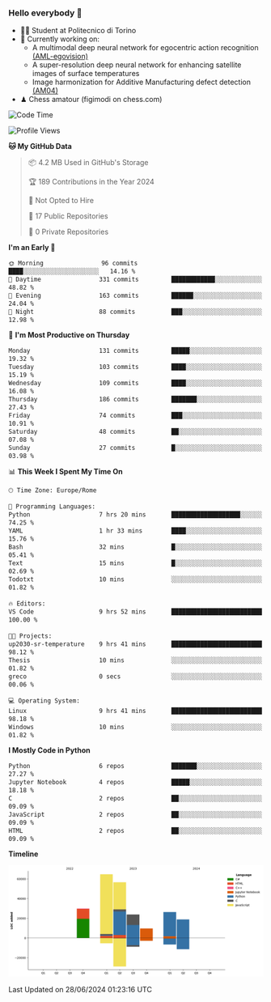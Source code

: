 ### Hello everybody 👋
- 🧑‍🎓 Student at Politecnico di Torino
- 🤖 Currently working on:
  - A multimodal deep neural network for egocentric action recognition [(AML-egovision)](https://github.com/figimodi/AML-egovision)
  - A super-resolution deep neural network for enhancing satellite images of surface temperatures
  - Image harmonization for Additive Manufacturing defect detection [(AM04)](https://github.com/figimodi/AM04)
- ♟ Chess amatour (figimodi on chess.com)

<!--
[![Figimodi's GitHub stats](https://github-readme-stats.vercel.app/api?username=figimodi&rank_icon=github&show_icons=true&include_all_commits=true)](https://github.com/figimodi/github-readme-stats)

![Top Langs](https://github-readme-stats.vercel.app/api/top-langs/?username=figimodi&layout=compact&)

[![Figimodi's WakaTime stats](https://github-readme-stats.vercel.app/api/wakatime?username=figimodi)](https://github.com/figimodi/github-readme-stats)
-->

<!--START_SECTION:waka-->
![Code Time](http://img.shields.io/badge/Code%20Time-199%20hrs%2050%20mins-blue)

![Profile Views](http://img.shields.io/badge/Profile%20Views-0-blue)

**🐱 My GitHub Data** 

> 📦 4.2 MB Used in GitHub's Storage 
 > 
> 🏆 189 Contributions in the Year 2024
 > 
> 🚫 Not Opted to Hire
 > 
> 📜 17 Public Repositories 
 > 
> 🔑 0 Private Repositories 
 > 
**I'm an Early 🐤** 

```text
🌞 Morning                96 commits          ████░░░░░░░░░░░░░░░░░░░░░   14.16 % 
🌆 Daytime                331 commits         ████████████░░░░░░░░░░░░░   48.82 % 
🌃 Evening                163 commits         ██████░░░░░░░░░░░░░░░░░░░   24.04 % 
🌙 Night                  88 commits          ███░░░░░░░░░░░░░░░░░░░░░░   12.98 % 
```
📅 **I'm Most Productive on Thursday** 

```text
Monday                   131 commits         █████░░░░░░░░░░░░░░░░░░░░   19.32 % 
Tuesday                  103 commits         ████░░░░░░░░░░░░░░░░░░░░░   15.19 % 
Wednesday                109 commits         ████░░░░░░░░░░░░░░░░░░░░░   16.08 % 
Thursday                 186 commits         ███████░░░░░░░░░░░░░░░░░░   27.43 % 
Friday                   74 commits          ███░░░░░░░░░░░░░░░░░░░░░░   10.91 % 
Saturday                 48 commits          ██░░░░░░░░░░░░░░░░░░░░░░░   07.08 % 
Sunday                   27 commits          █░░░░░░░░░░░░░░░░░░░░░░░░   03.98 % 
```


📊 **This Week I Spent My Time On** 

```text
🕑︎ Time Zone: Europe/Rome

💬 Programming Languages: 
Python                   7 hrs 20 mins       ███████████████████░░░░░░   74.25 % 
YAML                     1 hr 33 mins        ████░░░░░░░░░░░░░░░░░░░░░   15.76 % 
Bash                     32 mins             █░░░░░░░░░░░░░░░░░░░░░░░░   05.41 % 
Text                     15 mins             █░░░░░░░░░░░░░░░░░░░░░░░░   02.69 % 
Todotxt                  10 mins             ░░░░░░░░░░░░░░░░░░░░░░░░░   01.82 % 

🔥 Editors: 
VS Code                  9 hrs 52 mins       █████████████████████████   100.00 % 

🐱‍💻 Projects: 
up2030-sr-temperature    9 hrs 41 mins       █████████████████████████   98.12 % 
Thesis                   10 mins             ░░░░░░░░░░░░░░░░░░░░░░░░░   01.82 % 
greco                    0 secs              ░░░░░░░░░░░░░░░░░░░░░░░░░   00.06 % 

💻 Operating System: 
Linux                    9 hrs 41 mins       █████████████████████████   98.18 % 
Windows                  10 mins             ░░░░░░░░░░░░░░░░░░░░░░░░░   01.82 % 
```

**I Mostly Code in Python** 

```text
Python                   6 repos             ███████░░░░░░░░░░░░░░░░░░   27.27 % 
Jupyter Notebook         4 repos             █████░░░░░░░░░░░░░░░░░░░░   18.18 % 
C                        2 repos             ██░░░░░░░░░░░░░░░░░░░░░░░   09.09 % 
JavaScript               2 repos             ██░░░░░░░░░░░░░░░░░░░░░░░   09.09 % 
HTML                     2 repos             ██░░░░░░░░░░░░░░░░░░░░░░░   09.09 % 
```



**Timeline**

![Lines of Code chart](https://raw.githubusercontent.com/figimodi/figimodi/main/assets/bar_graph.png)


 Last Updated on 28/06/2024 01:23:16 UTC
<!--END_SECTION:waka-->

<!--
**figimodi/figimodi** is a ✨ _special_ ✨ repository because its `README.md` (this file) appears on your GitHub profile.

Here are some ideas to get you started:

- 🔭 I’m currently working on ...
- 🌱 I’m currently learning ...
- 👯 I’m looking to collaborate on ...
- 🤔 I’m looking for help with ...
- 💬 Ask me about ...
- 📫 How to reach me: ...
- 😄 Pronouns: ...
- ⚡ Fun fact: ...
-->
